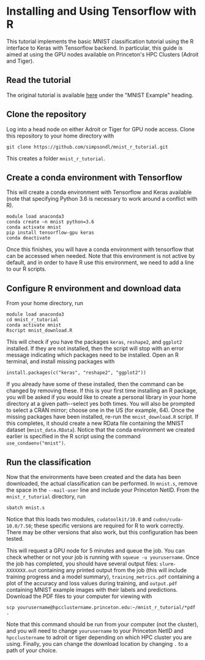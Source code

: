 # Installing and Using Tensorflow with R

This tutorial implements the basic MNIST classification tutorial using the R interface to Keras with Tensorflow backend. In particular, this guide is aimed at using the GPU nodes available on Princeton's HPC Clusters (Adroit and Tiger).

## Read the tutorial

The original tutorial is available [here](https://keras.rstudio.com/) under the "MNIST Example" heading.

## Clone the repository

Log into a head node on either Adroit or Tiger for GPU node access. Clone this repository to your home directory with

```
git clone https://github.com/simpsondl/mnist_r_tutorial.git
```

This creates a folder ```mnist_r_tutorial```.

## Create a conda environment with Tensorflow

This will create a conda environment with Tensorflow and Keras available (note that specifying Python 3.6 is necessary to work around a conflict with R). 

```
module load anaconda3
conda create —n mnist python=3.6
conda activate mnist
pip install tensorflow-gpu keras
conda deactivate
```

Once this finishes, you will have a conda environment with tensorflow that can be accessed when needed. Note that this environment is not active by default, and in order to have R use this environment, we need to add a line to our R scripts. 

## Configure R environment and download data

From your home directory, run

```
module load anaconda3
cd mnist_r_tutorial
conda activate mnist
Rscript mnist_download.R
```

This will check if you have the packages ```keras```, ```reshape2```, and ```ggplot2``` installed. If they are not installed, then the script will stop with an error message indicating which packages need to be installed. Open an R terminal, and install missing packages with

```
install.packages(c("keras", "reshape2", "ggplot2"))
```

If you already have some of these installed, then the command can be changed by removing these. If this is your first time installing an R package, you will be asked if you would like to create a personal library in your home directory at a given path--select yes both times. You will also be prompted to select a CRAN mirror; choose one in the US (for example, 64). Once the missing packages have been installed, re-run the ```mnist_download.R``` script. If this completes, it should create a new RData file containing the MNIST dataset (```mnist_data.RData```). Notice that the conda environment we created earlier is specified in the R script using the command ```use_condaenv("mnist")```.

## Run the classification

Now that the environments have been created and the data has been downloaded, the actual classification can be performed. In ```mnist.s```, remove the space in the ```--mail-user``` line and include your Princeton NetID. From the ```mnist_r_tutorial``` directory, run

```
sbatch mnist.s
```

Notice that this loads two modules, ```cudatoolkit/10.0``` and ```cudnn/cuda-10.0/7.50```; these specific versions are required for R to work correctly. There may be other versions that also work, but this configuration has been tested. 

This will request a GPU node for 5 minutes and queue the job. You can check whether or not your job is running with ```squeue -u yourusername```. Once the job has completed, you should have several output files: ```slurm-XXXXXXX.out``` containing any printed output from the job (this will include training progress and a model summary), ```training_metrics.pdf``` containing a plot of the accuracy and loss values during training, and ```output.pdf``` containing MNIST example images with their labels and predictions. Download the PDF files to your computer for viewing with

```
scp yourusername@hpcclustername.princeton.edu:~/mnist_r_tutorial/*pdf .
```

Note that this command should be run from your computer (not the cluster), and you will need to change ```yourusername``` to your Princeton NetID and ```hpcclustername``` to adroit or tiger depending on which HPC cluster you are using. Finally, you can change the download location by changing ```.``` to a path of your choice.
